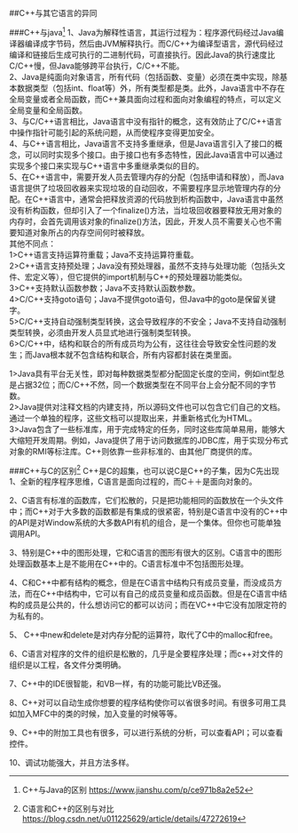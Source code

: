##C++与其它语言的异同

###C++与java[^1]
1、Java为解释性语言，其运行过程为：程序源代码经过Java编译器编译成字节码，然后由JVM解释执行。而C/C++为编译型语言，源代码经过编译和链接后生成可执行的二进制代码，可直接执行。因此Java的执行速度比C/C++慢，但Java能够跨平台执行，C/C++不能。   
2、Java是纯面向对象语言，所有代码（包括函数、变量）必须在类中实现，除基本数据类型（包括int、float等）外，所有类型都是类。此外，Java语言中不存在全局变量或者全局函数，而C++兼具面向过程和面向对象编程的特点，可以定义全局变量和全局函数。   
3、与C/C++语言相比，Java语言中没有指针的概念，这有效防止了C/C++语言中操作指针可能引起的系统问题，从而使程序变得更加安全。   
4、与C++语言相比，Java语言不支持多重继承，但是Java语言引入了接口的概念，可以同时实现多个接口。由于接口也有多态特性，因此Java语言中可以通过实现多个接口来实现与C++语言中多重继承类似的目的。   
5、在C++语言中，需要开发人员去管理内存的分配（包括申请和释放），而Java语言提供了垃圾回收器来实现垃圾的自动回收，不需要程序显示地管理内存的分配。在C++语言中，通常会把释放资源的代码放到析构函数中，Java语言中虽然没有析构函数，但却引入了一个finalize()方法，当垃圾回收器要释放无用对象的内存时，会首先调用该对象的finalize()方法，因此，开发人员不需要关心也不需要知道对象所占的内存空间何时被释放。   
其他不同点：  
1>C++语言支持运算符重载；Java不支持运算符重载。   
2>C++语言支持预处理；Java没有预处理器，虽然不支持与处理功能（包括头文件、宏定义等），但它提供的import机制与C++的预处理器功能类似。   
3>C++支持默认函数参数；Java不支持默认函数参数。   
4>C/C++支持goto语句；Java不提供goto语句，但Java中的goto是保留关键字。  
5>C/C++支持自动强制类型转换，这会导致程序的不安全；Java不支持自动强制类型转换，必须由开发人员显式地进行强制类型转换。   
6>C/C++中，结构和联合的所有成员均为公有，这往往会导致安全性问题的发生；而Java根本就不包含结构和联合，所有内容都封装在类里面。   

1>Java具有平台无关性，即对每种数据类型都分配固定长度的空间，例如int型总是占据32位；而C/C++不然，同一个数据类型在不同平台上会分配不同的字节数。   
2>Java提供对注释文档的内建支持，所以源码文件也可以包含它们自己的文档。通过一个单独的程序，这些文档可以提取出来，并重新格式化为HTML。  
3>Java包含了一些标准库，用于完成特定的任务，同时这些库简单易用，能够大大缩短开发周期。例如，Java提供了用于访问数据库的JDBC库，用于实现分布式对象的RMI等标注库。C++则依靠一些非标准的、由其他厂商提供的库。  

###C++与C的区别[^2]
C++是C的超集，也可以说C是C++的子集，因为C先出现  
1、全新的程序程序思维，C语言是面向过程的，而C＋＋是面向对象的。

2、C语言有标准的函数库，它们松散的，只是把功能相同的函数放在一个头文件中；而C++对于大多数的函数都是有集成的很紧密，特别是C语言中没有的C++中的API是对Window系统的大多数API有机的组合，是一个集体。但你也可能单独调用API。

3、特别是C++中的图形处理，它和C语言的图形有很大的区别。C语言中的图形处理函数基本上是不能用在C++中的。C语言标准中不包括图形处理。

4、C和C++中都有结构的概念，但是在C语言中结构只有成员变量，而没成员方法，而在C++中结构中，它可以有自己的成员变量和成员函数。但是在C语言中结构的成员是公共的，什么想访问它的都可以访问；而在VC++中它没有加限定符的为私有的。

5、 C++中new和delete是对内存分配的运算符，取代了C中的malloc和free。  

6、C语言对程序的文件的组织是松散的，几乎是全要程序处理；而c++对文件的组织是以工程，各文件分类明确。

7、C++中的IDE很智能，和VB一样，有的功能可能比VB还强。

8、C++对可以自动生成你想要的程序结构使你可以省很多时间。有很多可用工具如加入MFC中的类的时候，加入变量的时候等等。

9、C++中的附加工具也有很多，可以进行系统的分析，可以查看API；可以查看控件。

10、调试功能强大，并且方法多样。


[^1]:  C++与Java的区别 https://www.jianshu.com/p/ce971b8a2e52
[^2]:  C语言和C++的区别与对比  https://blog.csdn.net/u011225629/article/details/47272619